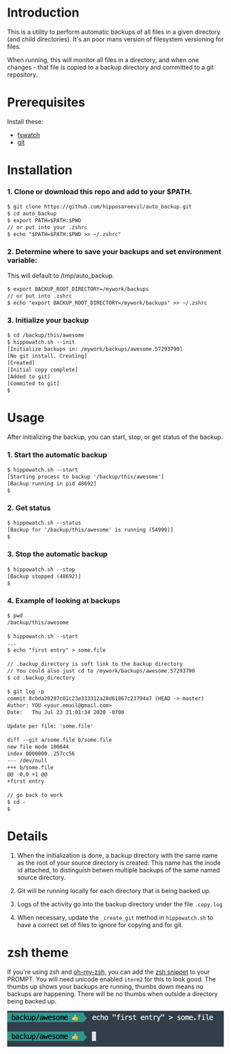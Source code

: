 # Introduction

This is a utility to perform automatic backups of all files in a given directory (and child directories). It's an poor mans version of filesystem versioning for files.

When running, this will monitor all files in a directory, and when one changes - that file is copied to a backup directory and committed to a git repository.

# Prerequisites

Install these:

* [fswatch](https://github.com/emcrisostomo/fswatch)
* [git](https://git-scm.com/downloads)

# Installation

### 1. Clone or download this repo and add to your $PATH.


    $ git clone https://github.com/hipposareevil/auto_backup.git
    $ cd auto_backup
    $ export PATH=$PATH:$PWD
    // or put into your .zshrc
    $ echo "$PATH=$PATH:$PWD >> ~/.zshrc"

### 2. Determine where to save your backups and set environment variable:
This will default to /tmp/auto_backup.


    $ export BACKUP_ROOT_DIRECTORY=/mywork/backups
    // or put into .zshrc
    $ echo "export BACKUP_ROOT_DIRECTORY=/mywork/backups" >> ~/.zshrc

### 3. Initialize your backup


    $ cd /backup/this/awesome
    $ hippowatch.sh --init
    [Initialize backups in: /mywork/backups/awesome.57293790]
    [No git install. Creating]
    [Created]
    [Initial copy complete]
    [Added to git]
    [Commited to git]
    $


# Usage

After initializing the backup, you can start, stop, or get status of the backup.

### 1. Start the automatic backup


    $ hippowatch.sh --start
    [Starting process to backup '/backup/this/awesome']
    [Backup running in pid 48692]
    $

### 2. Get status


    $ hippowatch.sh --status
    [Backup for '/backup/this/awesome' is running (54999)]
    $

### 3. Stop the automatic backup 


    $ hippowatch.sh --stop
    [Backup stopped (48692)]
    $


### 4. Example of looking at backups


    $ pwd
    /backup/this/awesome

    $ hippowatch.sh --start
    ...
    $ echo "first entry" > some.file

    // .backup_directory is soft link to the backup directory
    // You could also just cd to /mywork/backups/awesome.57293790
    $ cd .backup_directory

    $ git log -p
    commit 8cbda20287c01c23e333312a28d61867c23794a7 (HEAD -> master)
    Author: YOU <your.email@gmail.com>
    Date:   Thu Jul 23 21:01:34 2020 -0700

    Update per file: 'some.file'

    diff --git a/some.file b/some.file
    new file mode 100644
    index 0000000..257cc56
    --- /dev/null
    +++ b/some.file
    @@ -0,0 +1 @@
    +first entry

    // go back to work
    $ cd -
    $ 



# Details

1. When the initialization is done, a backup directory with the same name as the root of your source directory is created. This name has the inode id attached, to distinguish betwen multiple backups of the same named source directory.

2. Git will be running locally for each directory that is being backed up.

3. Logs of the activity go into the backup directory under the file `.copy.log`

4. When necessary, update the `_create_git` method in `hippowatch.sh` to have a correct set of files to ignore for copying and for git.


# zsh theme

If you're using zsh and [oh-my-zsh](https://ohmyz.sh/), you can add the [zsh snippet](https://github.com/hipposareevil/auto_backup/blob/master/zsh/theme-snippet) to your PROMPT. You will need unicode enabled `iterm2` for this to look good. The thumbs up shows your backups are running, thumbs down means no backups are happening.  There will be no thumbs when outside a directory being backed up.

![zsh example](https://github.com/hipposareevil/auto_backup/blob/master/images/first.entry.png)

